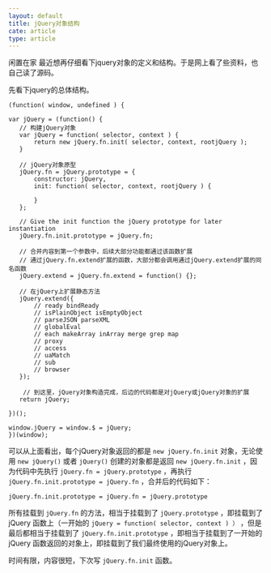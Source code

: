 ```yaml
---
layout: default
title: jQuery对象结构
cate: article
type: article
---
```


闲置在家 最近想再仔细看下jquery对象的定义和结构。于是网上看了些资料，也自己读了源码。
<!--more-->

先看下jquery的总体结构。
	
	(function( window, undefined ) {
   
    var jQuery = (function() {
       // 构建jQuery对象
       var jQuery = function( selector, context ) {
           return new jQuery.fn.init( selector, context, rootjQuery );
       }
   
       // jQuery对象原型
       jQuery.fn = jQuery.prototype = {
           constructor: jQuery,
           init: function( selector, context, rootjQuery ) {
              
           }
       };
   
       // Give the init function the jQuery prototype for later instantiation
       jQuery.fn.init.prototype = jQuery.fn;
   
       // 合并内容到第一个参数中，后续大部分功能都通过该函数扩展
       // 通过jQuery.fn.extend扩展的函数，大部分都会调用通过jQuery.extend扩展的同名函数
       jQuery.extend = jQuery.fn.extend = function() {};
      
       // 在jQuery上扩展静态方法
       jQuery.extend({
           // ready bindReady
           // isPlainObject isEmptyObject
           // parseJSON parseXML
           // globalEval
           // each makeArray inArray merge grep map
           // proxy
           // access
           // uaMatch
           // sub
           // browser
       });
 
        // 到这里，jQuery对象构造完成，后边的代码都是对jQuery或jQuery对象的扩展
       return jQuery;
   
    })();
   
    window.jQuery = window.$ = jQuery;
	})(window);



可以从上面看出，每个jQuery对象返回的都是 `new jQuery.fn.init` 对象，无论使用 `new jQuery()` 或者 `jQuery()` 创建的对象都是返回 `new jQuery.fn.init` ，因为代码中先执行  `jQuery.fn = jQuery.prototype` ，再执行  `jQuery.fn.init.prototype = jQuery.fn` ，合并后的代码如下：

	jQuery.fn.init.prototype = jQuery.fn = jQuery.prototype
	
所有挂载到 `jQuery.fn` 的方法，相当于挂载到了 `jQuery.prototype` ，即挂载到了jQuery 函数上（一开始的  `jQuery = function( selector, context ) ）` ，但是最后都相当于挂载到了  `jQuery.fn.init.prototype` ，即相当于挂载到了一开始的jQuery 函数返回的对象上，即挂载到了我们最终使用的jQuery对象上。

时间有限，内容很短，下次写 `jQuery.fn.init` 函数。

